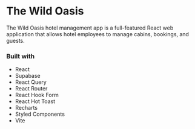 # The Wild Oasis

The Wild Oasis hotel management app is a full-featured React web application that allows hotel employees to manage cabins, bookings, and guests. 

### Built with

- React
- Supabase
- React Query
- React Router
- React Hook Form
- React Hot Toast
- Recharts
- Styled Components
- Vite
